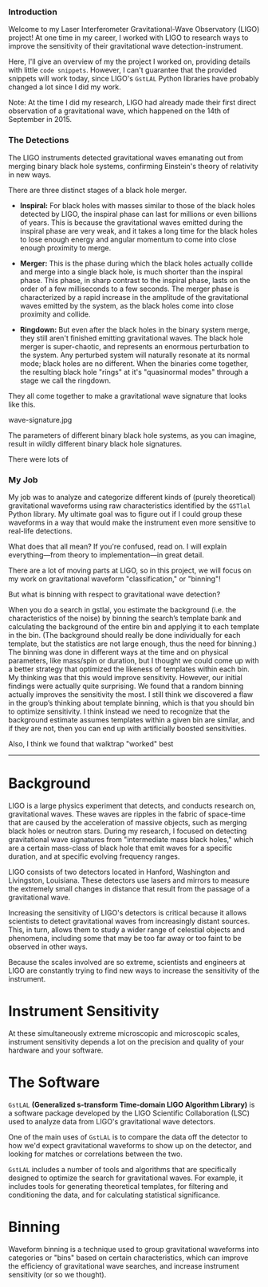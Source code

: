 ### Introduction

Welcome to my Laser Interferometer Gravitational-Wave Observatory (LIGO) project! At one time in my career, I worked with LIGO to research ways to improve the sensitivity of their gravitational wave detection-instrument.

Here, I'll give an overview of my the project I worked on, providing details with little `code snippets`. However, I can't guarantee that the provided snippets will work today, since LIGO's `GstLAL` Python libraries have probably changed a lot since I did my work.

Note: At the time I did my research, LIGO had already made their first direct observation of a gravitational wave, which happened on the 14th of September in 2015.

### The Detections

The LIGO instruments detected gravitational waves emanating out from merging binary black hole systems, confirming Einstein's theory of relativity in new ways.

There are three distinct stages of a black hole merger.

- **Inspiral:** For black holes with masses similar to those of the black holes detected by LIGO, the inspiral phase can last for millions or even billions of years. This is because the gravitational waves emitted during the inspiral phase are very weak, and it takes a long time for the black holes to lose enough energy and angular momentum to come into close enough proximity to merge.

- **Merger:** This is the phase during which the black holes actually collide and merge into a single black hole, is much shorter than the inspiral phase. This phase, in sharp contrast to the inspiral phase, lasts on the order of a few milliseconds to a few seconds. The merger phase is characterized by a rapid increase in the amplitude of the gravitational waves emitted by the system, as the black holes come into close proximity and collide. 

- **Ringdown:** But even after the black holes in the binary system merge, they still aren't finished emitting gravitational waves. The black hole merger is super-chaotic, and represents an enormous perturbation to the system. Any perturbed system will naturally resonate at its normal mode; black holes are no different. When the binaries come together, the resulting black hole "rings" at it's "quasinormal modes" through a stage we call the ringdown.

They all come together to make a gravitational wave signature that looks like this.

wave-signature.jpg

The parameters of different binary black hole systems, as you can imagine, result in wildly different binary black hole signatures.

There were lots of

### My Job

<!-- Maybe you can pepper code snippets into the introcution for more interest, variation, and dramatic effect. -->

My job was to analyze and categorize different kinds of (purely theoretical) gravitational waveforms using raw characteristics identified by the `GSTlal` Python library. My ultimate goal was to figure out if I could group these waveforms in a way that would make the instrument even more sensitive to real-life detections.

What does that all mean? If you're confused, read on. I will explain everything—from theory to implementation—in great detail.

There are a lot of moving parts at LIGO, so in this project, we will focus on my work on gravitational waveform "classification," or "binning"!

But what is binning with respect to gravitational wave detection?


<!-- Brief project description -->
When you do a search in gstlal, you estimate the background (i.e. the characteristics of the noise) by binning the search’s template bank and calculating the background of the entire bin and applying it to each template in the bin. (The background should really be done individually for each template, but the statistics are not large enough, thus the need for binning.) The binning was done in different ways at the time and on physical parameters, like mass/spin or duration, but I thought we could come up with a better strategy that optimized the likeness of templates within each bin. My thinking was that this would improve sensitivity.  However, our initial findings were actually quite surprising. We found that a random binning actually improves the sensitivity the most.  I still think we discovered a flaw in the group’s thinking about template binning, which is that you should bin to optimize sensitivity.  I think instead we need to recognize that the background estimate assumes templates within a given bin are similar, and if they are not, then you can end up with artificially boosted sensitivities.

Also, I think we found that walktrap "worked" best

---

# Background

LIGO is a large physics experiment that detects, and conducts research on, gravitational waves. These waves are ripples in the fabric of space-time that are caused by the acceleration of massive objects, such as merging black holes or neutron stars. During my research, I focused on detecting gravitational wave signatures from "intermediate mass black holes," which are a certain mass-class of black hole that emit waves for a specific duration, and at specific evolving frequency ranges.

LIGO consists of two detectors located in Hanford, Washington and Livingston, Louisiana. These detectors use lasers and mirrors to measure the extremely small changes in distance that result from the passage of a gravitational wave.

Increasing the sensitivity of LIGO's detectors is critical because it allows scientists to detect gravitational waves from increasingly distant sources. This, in turn, allows them to study a wider range of celestial objects and phenomena, including some that may be too far away or too faint to be observed in other ways.

Because the scales involved are so extreme, scientists and engineers at LIGO are constantly trying to find new ways to increase the sensitivity of the instrument.

# Instrument Sensitivity

At these simultaneously extreme microscopic and microscopic scales, instrument sensitivity depends a lot on the precision and quality of your hardware and your software.

# The Software

`GstLAL` **(Generalized s-transform Time-domain LIGO Algorithm Library)** is a software package developed by the LIGO Scientific Collaboration (LSC) used to analyze data from LIGO's gravitational wave detectors.

One of the main uses of `GstLAL` is to compare the data off the detector to how we'd expect gravitational waveforms to show up on the detector, and looking for matches or correlations between the two.

`GstLAL` includes a number of tools and algorithms that are specifically designed to optimize the search for gravitational waves. For example, it includes tools for generating theoretical templates, for filtering and conditioning the data, and for calculating statistical significance.

# Binning

Waveform binning is a technique used to group gravitational waveforms into categories or "bins" based on certain characteristics, which can improve the efficiency of gravitational wave searches, and increase instrument sensitivity (or so we thought).

